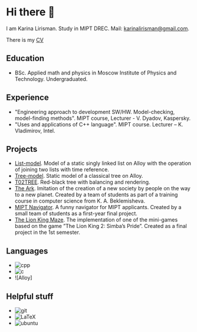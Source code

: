 # Hi there 👋

I am Karina Lirisman. Study in MIPT DREC. Mail: [karinalirisman@gmail.com](mailto:karinalirisman@gmail.com).

There is my [CV](https://drive.google.com/file/d/1kuNJ10QK-2ZYYKsOuY00lRO1W8McBNWf/view?usp=sharing)

## Education
  * BSc. Applied math and physics in Moscow Institute of Physics and Technology. Undergraduated.

## Experience
  * "Engineering approach to development SW/HW. Model-checking, model-finding methods". MIPT course, Lecturer - V. Dyadov, Kaspersky.
  * "Uses and applications of C++ language". MIPT course. Lecturer – K. Vladimirov, Intel.

## Projects
  * [List-model](https://github.com/TheRedHotHabanero/list_model). Model of a static singly linked list on Alloy with the operation of joining two lists with time reference.
  * [Tree-model](https://github.com/TheRedHotHabanero/tree_mode). Static model of a classical tree on Alloy.
  * [T02TREE](https://github.com/ILAB-2ndYEAR/T02TREE). Red-black tree with balancing and rendering.
  * [The Ark](https://github.com/TheRedHotHabanero/the_ark). Imitation of the creation of a new society by people on the way to a new planet. Created by a team of students as part of a training course in computer science from K. A. Beklemisheva.
  * [MIPT Navigator](https://github.com/TheRedHotHabanero/MIPT_navigator). A funny navigator for MIPT applicants. Created by a small team of students as a first-year final project.
  * [The Lion King Maze](https://github.com/TheRedHotHabanero/mipt/tree/main/lion_king_maze). The implementation of one of the mini-games based on the game ”The Lion King 2: Simba’s Pride”. Created as a final project in the 1st semester.

## Languages
  * ![cpp](https://img.shields.io/badge/C%2B%2B-00599C?style=for-the-badge&logo=c%2B%2B&logoColor=white)
  * ![c](https://img.shields.io/badge/C-00599C?style=for-the-badge&logo=c&logoColor=white)
  * ![Alloy]

## Helpful stuff
  * ![git](https://img.shields.io/badge/Git-F05032?style=for-the-badge&logo=git&logoColor=white)
  * <img alt="LaTeX" src="https://img.shields.io/badge/latex%20-%23008080.svg?&style=for-the-badge&logo=latex&logoColor=white"/>
  * ![ubuntu](https://img.shields.io/badge/Ubuntu-E95420?style=for-the-badge&logo=ubuntu&logoColor=white)

<!--
**TheRedHotHabanero/TheRedHotHabanero** is a ✨ _special_ ✨ repository because its `README.md` (this file) appears on your GitHub profile.

Here are some ideas to get you started:

- 🔭 I’m currently working on ...
- 🌱 I’m currently learning ...
- 👯 I’m looking to collaborate on ...
- 🤔 I’m looking for help with ...
- 💬 Ask me about ...
- 📫 How to reach me: ...
- 😄 Pronouns: ...
- ⚡ Fun fact: ...
-->
